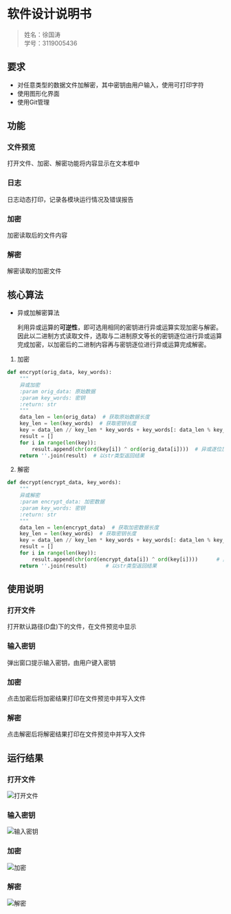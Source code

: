 # 软件设计说明书

> 姓名：徐国涛<br>
> 学号：3119005436

## 要求
- 对任意类型的数据文件加解密，其中密钥由用户输入，使用可打印字符
- 使用图形化界面
- 使用Git管理

## 功能
### 文件预览
打开文件、加密、解密功能将内容显示在文本框中
### 日志
日志动态打印，记录各模块运行情况及错误报告
### 加密
加密读取后的文件内容
### 解密
解密读取的加密文件

## 核心算法
- 异或加解密算法

    利用异或运算的**可逆性**，即可选用相同的密钥进行异或运算实现加密与解密。因此以二进制方式读取文件，选取与二进制原文等长的密钥逐位进行异或运算完成加密，以加密后的二进制内容再与密钥逐位进行异或运算完成解密。

1. 加密
```python
def encrypt(orig_data, key_words):
    """
    异或加密
    :param orig_data: 原始数据
    :param key_words: 密钥
    :return: str
    """
    data_len = len(orig_data)  # 获取原始数据长度
    key_len = len(key_words)  # 获取密钥长度
    key = data_len // key_len * key_words + key_words[: data_len % key_len]  # 将密钥扩展至于原始数据等长
    result = []
    for i in range(len(key)):
        result.append(chr(ord(key[i]) ^ ord(orig_data[i])))  # 异或逐位加密
    return ''.join(result)  # 以str类型返回结果
```
  
2. 解密
```python
def decrypt(encrypt_data, key_words):
    """
    异或解密
    :param encrypt_data: 加密数据
    :param key_words: 密钥
    :return: str
    """
    data_len = len(encrypt_data)  # 获取加密数据长度
    key_len = len(key_words)  # 获取密钥长度
    key = data_len // key_len * key_words + key_words[: data_len % key_len]  # 将密钥扩展至于原始数据等长
    result = []
    for i in range(len(key)):
        result.append(chr(ord(encrypt_data[i]) ^ ord(key[i])))      # 异或逐位解密
    return ''.join(result)      # 以str类型返回结果
```

## 使用说明
### 打开文件
打开默认路径(D盘)下的文件，在文件预览中显示
### 输入密钥
弹出窗口提示输入密钥，由用户键入密钥
### 加密
点击加密后将加密结果打印在文件预览中并写入文件
### 解密
点击解密后将解密结果打印在文件预览中并写入文件

## 运行结果
### 打开文件
![打开文件](https://cdn.jsdelivr.net/gh/Country-If/Typora-images/img/20210930172436.png)
### 输入密钥
![输入密钥](https://cdn.jsdelivr.net/gh/Country-If/Typora-images/img/20210930172800.png)
### 加密
![加密](https://cdn.jsdelivr.net/gh/Country-If/Typora-images/img/20210930172953.png)
### 解密
![解密](https://cdn.jsdelivr.net/gh/Country-If/Typora-images/img/20210930173003.png)
